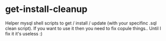 get-install-cleanup
===================

Helper mysql shell scripts to get / install / update (with your specifinc .sql clean script). If you want to use it then you need to fix copule things.. Until I fix it it's useless :)